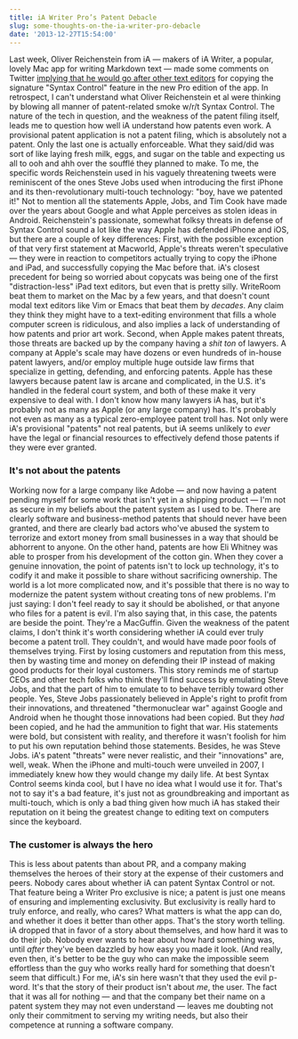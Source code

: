 ```yaml
---
title: iA Writer Pro’s Patent Debacle
slug: some-thoughts-on-the-ia-writer-pro-debacle
date: '2013-12-27T15:54:00'
---
```

Last week, Oliver Reichenstein from iA — makers of iA Writer, a popular, lovely Mac app for writing Markdown text — made some comments on Twitter [implying that he would go after other text editors](https://www.theverge.com/2013/12/21/5234580/patent-pending-ias-militant-stance-on-syntax-control) for copying the signature "Syntax Control" feature in the new Pro edition of the app. In retrospect, I can't understand what Oliver Reichenstein et al were thinking by blowing all manner of patent-related smoke w/r/t Syntax Control. The nature of the tech in question, and the weakness of the patent filing itself, leads me to question how well iA understand how patents even work. A provisional patent application is not a patent filing, which is absolutely not a patent. Only the last one is actually enforceable. What they said/did was sort of like laying fresh milk, eggs, and sugar on the table and expecting us all to ooh and ahh over the soufflé they planned to make. To me, the specific words Reichenstein used in his vaguely threatening tweets were reminiscent of the ones Steve Jobs used when introducing the first iPhone and its then-revolutionary multi-touch technology: "boy, have we patented it!" Not to mention all the statements Apple, Jobs, and Tim Cook have made over the years about Google and what Apple perceives as stolen ideas in Android. Reichenstein's passionate, somewhat folksy threats in defense of Syntax Control sound a lot like the way Apple has defended iPhone and iOS, but there are a couple of key differences: First, with the possible exception of that very first statement at Macworld, Apple's threats weren't speculative — they were in reaction to competitors actually trying to copy the iPhone and iPad, and successfully copying the Mac before that. iA's closest precedent for being so worried about copycats was being one of the first "distraction-less" iPad text editors, but even that is pretty silly. WriteRoom beat them to market on the Mac by a few years, and that doesn't count modal text editors like Vim or Emacs that beat them by _decades_. Any claim they think they might have to a text-editing environment that fills a whole computer screen is ridiculous, and also implies a lack of understanding of how patents and prior art work. Second, when Apple makes patent threats, those threats are backed up by the company having a _shit ton_ of lawyers. A company at Apple's scale may have dozens or even hundreds of in-house patent lawyers, and/or employ multiple huge outside law firms that specialize in getting, defending, and enforcing patents. Apple has these lawyers because patent law is arcane and complicated, in the U.S. it's handled in the federal court system, and both of these make it very expensive to deal with. I don't know how many lawyers iA has, but it's probably not as many as Apple (or any large company) has. It's probably not even as many as a typical zero-employee patent troll has. Not only were iA's provisional "patents" not real patents, but iA seems unlikely to _ever_ have the legal or financial resources to effectively defend those patents if they were ever granted.

### It's not about the patents

Working now for a large company like Adobe — and now having a patent pending myself for some work that isn't yet in a shipping product — I'm not as secure in my beliefs about the patent system as I used to be. There are clearly software and business-method patents that should never have been granted, and there are clearly bad actors who've abused the system to terrorize and extort money from small businesses in a way that should be abhorrent to anyone. On the other hand, patents are how Eli Whitney was able to prosper from his development of the cotton gin. When they cover a genuine innovation, the point of patents isn't to lock up technology, it's to codify it and make it possible to share without sacrificing ownership. The world is a lot more complicated now, and it's possible that there is no way to modernize the patent system without creating tons of new problems. I'm just saying: I don't feel ready to say it should be abolished, or that anyone who files for a patent is evil. I'm also saying that, in this case, the patents are beside the point. They're a MacGuffin. Given the weakness of the patent claims, I don't think it's worth considering whether iA could ever truly become a patent troll. They couldn't, and would have made poor fools of themselves trying. First by losing customers and reputation from this mess, then by wasting time and money on defending their IP instead of making good products for their loyal customers. This story reminds me of startup CEOs and other tech folks who think they'll find success by emulating Steve Jobs, and that the part of him to emulate to to behave terribly toward other people. Yes, Steve Jobs passionately believed in Apple's right to profit from their innovations, and threatened "thermonuclear war" against Google and Android when he thought those innovations had been copied. But they _had_ been copied, and he had the ammunition to fight that war. His statements were bold, but consistent with reality, and therefore it wasn't foolish for him to put his own reputation behind those statements. Besides, he was Steve Jobs. iA's patent "threats" were never realistic, and their "innovations" are, well, weak. When the iPhone and multi-touch were unveiled in 2007, I immediately knew how they would change my daily life. At best Syntax Control seems kinda cool, but I have no idea what I would use it for. That's not to say it's a bad feature, it's just not as groundbreaking and important as multi-touch, which is only a bad thing given how much iA has staked their reputation on it being the greatest change to editing text on computers since the keyboard.

### The customer is always the hero

This is less about patents than about PR, and a company making themselves the heroes of their story at the expense of their customers and peers. Nobody cares about whether iA can patent Syntax Control or not. That feature being a Writer Pro exclusive is nice; a patent is just one means of ensuring and implementing exclusivity. But exclusivity is really hard to truly enforce, and really, who cares? What matters is what the app can do, and whether it does it better than other apps. That's the story worth telling. iA dropped that in favor of a story about themselves, and how hard it was to do their job. Nobody ever wants to hear about how hard something was, until _after_ they've been dazzled by how easy you made it look. (And really, even then, it's better to be the guy who can make the impossible seem effortless than the guy who works really hard for something that doesn't seem that difficult.) For me, iA's sin here wasn't that they used the evil p-word. It's that the story of their product isn't about _me_, the user. The fact that it was all for nothing — and that the company bet their name on a patent system they may not even understand — leaves me doubting not only their commitment to serving my writing needs, but also their competence at running a software company.
